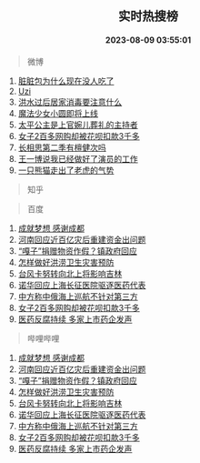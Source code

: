 <div align="center"><h2>实时热搜榜</h2><h4>2023-08-09 03:55:01</h4></div>

> 微博  

1. [脏脏包为什么现在没人吃了](https://s.weibo.com/weibo?q=%23%E8%84%8F%E8%84%8F%E5%8C%85%E4%B8%BA%E4%BB%80%E4%B9%88%E7%8E%B0%E5%9C%A8%E6%B2%A1%E4%BA%BA%E5%90%83%E4%BA%86%23&t=31&band_rank=1&Refer=top)<br />
2. [Uzi](https://s.weibo.com/weibo?q=Uzi&t=31&band_rank=2&Refer=top)<br />
3. [洪水过后居家消毒要注意什么](https://s.weibo.com/weibo?q=%23%E6%B4%AA%E6%B0%B4%E8%BF%87%E5%90%8E%E5%B1%85%E5%AE%B6%E6%B6%88%E6%AF%92%E8%A6%81%E6%B3%A8%E6%84%8F%E4%BB%80%E4%B9%88%23&t=31&band_rank=3&Refer=top)<br />
4. [魔法少女小圆即将上线](https://s.weibo.com/weibo?q=%E9%AD%94%E6%B3%95%E5%B0%91%E5%A5%B3%E5%B0%8F%E5%9C%86%E5%8D%B3%E5%B0%86%E4%B8%8A%E7%BA%BF&t=31&band_rank=4&Refer=top)<br />
5. [太平公主是上官婉儿葬礼的主持者](https://s.weibo.com/weibo?q=%23%E5%A4%AA%E5%B9%B3%E5%85%AC%E4%B8%BB%E6%98%AF%E4%B8%8A%E5%AE%98%E5%A9%89%E5%84%BF%E8%91%AC%E7%A4%BC%E7%9A%84%E4%B8%BB%E6%8C%81%E8%80%85%23&t=31&band_rank=5&Refer=top)<br />
6. [女子2百多网购却被花呗扣款3千多](https://s.weibo.com/weibo?q=%23%E5%A5%B3%E5%AD%902%E7%99%BE%E5%A4%9A%E7%BD%91%E8%B4%AD%E5%8D%B4%E8%A2%AB%E8%8A%B1%E5%91%97%E6%89%A3%E6%AC%BE3%E5%8D%83%E5%A4%9A%23&t=31&band_rank=6&Refer=top)<br />
7. [长相思第二季有檀健次吗](https://s.weibo.com/weibo?q=%23%E9%95%BF%E7%9B%B8%E6%80%9D%E7%AC%AC%E4%BA%8C%E5%AD%A3%E6%9C%89%E6%AA%80%E5%81%A5%E6%AC%A1%E5%90%97%23&t=31&band_rank=7&Refer=top)<br />
8. [王一博说我已经做好了演员的工作](https://s.weibo.com/weibo?q=%23%E7%8E%8B%E4%B8%80%E5%8D%9A%E8%AF%B4%E6%88%91%E5%B7%B2%E7%BB%8F%E5%81%9A%E5%A5%BD%E4%BA%86%E6%BC%94%E5%91%98%E7%9A%84%E5%B7%A5%E4%BD%9C%23&t=31&band_rank=8&Refer=top)<br />
9. [一只熊猫走出了老虎的气势](https://s.weibo.com/weibo?q=%23%E4%B8%80%E5%8F%AA%E7%86%8A%E7%8C%AB%E8%B5%B0%E5%87%BA%E4%BA%86%E8%80%81%E8%99%8E%E7%9A%84%E6%B0%94%E5%8A%BF%23&t=31&band_rank=9&Refer=top)<br />

> 知乎  


> 百度  

1. [成就梦想 感谢成都](https://www.baidu.com/s?wd=%E6%88%90%E5%B0%B1%E6%A2%A6%E6%83%B3+%E6%84%9F%E8%B0%A2%E6%88%90%E9%83%BD&sa=fyb_news&rsv_dl=fyb_news)<br />
2. [河南回应近百亿灾后重建资金出问题](https://www.baidu.com/s?wd=%E6%B2%B3%E5%8D%97%E5%9B%9E%E5%BA%94%E8%BF%91%E7%99%BE%E4%BA%BF%E7%81%BE%E5%90%8E%E9%87%8D%E5%BB%BA%E8%B5%84%E9%87%91%E5%87%BA%E9%97%AE%E9%A2%98&sa=fyb_news&rsv_dl=fyb_news)<br />
3. [“嘎子”捐赠物资作假？镇政府回应](https://www.baidu.com/s?wd=%E2%80%9C%E5%98%8E%E5%AD%90%E2%80%9D%E6%8D%90%E8%B5%A0%E7%89%A9%E8%B5%84%E4%BD%9C%E5%81%87%EF%BC%9F%E9%95%87%E6%94%BF%E5%BA%9C%E5%9B%9E%E5%BA%94&sa=fyb_news&rsv_dl=fyb_news)<br />
4. [怎样做好洪涝卫生灾害预防](https://www.baidu.com/s?wd=%E6%80%8E%E6%A0%B7%E5%81%9A%E5%A5%BD%E6%B4%AA%E6%B6%9D%E5%8D%AB%E7%94%9F%E7%81%BE%E5%AE%B3%E9%A2%84%E9%98%B2&sa=fyb_news&rsv_dl=fyb_news)<br />
5. [台风卡努转向北上将影响吉林](https://www.baidu.com/s?wd=%E5%8F%B0%E9%A3%8E%E5%8D%A1%E5%8A%AA%E8%BD%AC%E5%90%91%E5%8C%97%E4%B8%8A%E5%B0%86%E5%BD%B1%E5%93%8D%E5%90%89%E6%9E%97&sa=fyb_news&rsv_dl=fyb_news)<br />
6. [诺华回应上海长征医院驱逐医药代表](https://www.baidu.com/s?wd=%E8%AF%BA%E5%8D%8E%E5%9B%9E%E5%BA%94%E4%B8%8A%E6%B5%B7%E9%95%BF%E5%BE%81%E5%8C%BB%E9%99%A2%E9%A9%B1%E9%80%90%E5%8C%BB%E8%8D%AF%E4%BB%A3%E8%A1%A8&sa=fyb_news&rsv_dl=fyb_news)<br />
7. [中方称中俄海上巡航不针对第三方](https://www.baidu.com/s?wd=%E4%B8%AD%E6%96%B9%E7%A7%B0%E4%B8%AD%E4%BF%84%E6%B5%B7%E4%B8%8A%E5%B7%A1%E8%88%AA%E4%B8%8D%E9%92%88%E5%AF%B9%E7%AC%AC%E4%B8%89%E6%96%B9&sa=fyb_news&rsv_dl=fyb_news)<br />
8. [女子2百多网购却被花呗扣款3千多](https://www.baidu.com/s?wd=%E5%A5%B3%E5%AD%902%E7%99%BE%E5%A4%9A%E7%BD%91%E8%B4%AD%E5%8D%B4%E8%A2%AB%E8%8A%B1%E5%91%97%E6%89%A3%E6%AC%BE3%E5%8D%83%E5%A4%9A&sa=fyb_news&rsv_dl=fyb_news)<br />
9. [医药反腐持续 多家上市药企发声](https://www.baidu.com/s?wd=%E5%8C%BB%E8%8D%AF%E5%8F%8D%E8%85%90%E6%8C%81%E7%BB%AD+%E5%A4%9A%E5%AE%B6%E4%B8%8A%E5%B8%82%E8%8D%AF%E4%BC%81%E5%8F%91%E5%A3%B0&sa=fyb_news&rsv_dl=fyb_news)<br />

> 哔哩哔哩  

1. [成就梦想 感谢成都](https://www.baidu.com/s?wd=%E6%88%90%E5%B0%B1%E6%A2%A6%E6%83%B3+%E6%84%9F%E8%B0%A2%E6%88%90%E9%83%BD&sa=fyb_news&rsv_dl=fyb_news)<br />
2. [河南回应近百亿灾后重建资金出问题](https://www.baidu.com/s?wd=%E6%B2%B3%E5%8D%97%E5%9B%9E%E5%BA%94%E8%BF%91%E7%99%BE%E4%BA%BF%E7%81%BE%E5%90%8E%E9%87%8D%E5%BB%BA%E8%B5%84%E9%87%91%E5%87%BA%E9%97%AE%E9%A2%98&sa=fyb_news&rsv_dl=fyb_news)<br />
3. [“嘎子”捐赠物资作假？镇政府回应](https://www.baidu.com/s?wd=%E2%80%9C%E5%98%8E%E5%AD%90%E2%80%9D%E6%8D%90%E8%B5%A0%E7%89%A9%E8%B5%84%E4%BD%9C%E5%81%87%EF%BC%9F%E9%95%87%E6%94%BF%E5%BA%9C%E5%9B%9E%E5%BA%94&sa=fyb_news&rsv_dl=fyb_news)<br />
4. [怎样做好洪涝卫生灾害预防](https://www.baidu.com/s?wd=%E6%80%8E%E6%A0%B7%E5%81%9A%E5%A5%BD%E6%B4%AA%E6%B6%9D%E5%8D%AB%E7%94%9F%E7%81%BE%E5%AE%B3%E9%A2%84%E9%98%B2&sa=fyb_news&rsv_dl=fyb_news)<br />
5. [台风卡努转向北上将影响吉林](https://www.baidu.com/s?wd=%E5%8F%B0%E9%A3%8E%E5%8D%A1%E5%8A%AA%E8%BD%AC%E5%90%91%E5%8C%97%E4%B8%8A%E5%B0%86%E5%BD%B1%E5%93%8D%E5%90%89%E6%9E%97&sa=fyb_news&rsv_dl=fyb_news)<br />
6. [诺华回应上海长征医院驱逐医药代表](https://www.baidu.com/s?wd=%E8%AF%BA%E5%8D%8E%E5%9B%9E%E5%BA%94%E4%B8%8A%E6%B5%B7%E9%95%BF%E5%BE%81%E5%8C%BB%E9%99%A2%E9%A9%B1%E9%80%90%E5%8C%BB%E8%8D%AF%E4%BB%A3%E8%A1%A8&sa=fyb_news&rsv_dl=fyb_news)<br />
7. [中方称中俄海上巡航不针对第三方](https://www.baidu.com/s?wd=%E4%B8%AD%E6%96%B9%E7%A7%B0%E4%B8%AD%E4%BF%84%E6%B5%B7%E4%B8%8A%E5%B7%A1%E8%88%AA%E4%B8%8D%E9%92%88%E5%AF%B9%E7%AC%AC%E4%B8%89%E6%96%B9&sa=fyb_news&rsv_dl=fyb_news)<br />
8. [女子2百多网购却被花呗扣款3千多](https://www.baidu.com/s?wd=%E5%A5%B3%E5%AD%902%E7%99%BE%E5%A4%9A%E7%BD%91%E8%B4%AD%E5%8D%B4%E8%A2%AB%E8%8A%B1%E5%91%97%E6%89%A3%E6%AC%BE3%E5%8D%83%E5%A4%9A&sa=fyb_news&rsv_dl=fyb_news)<br />
9. [医药反腐持续 多家上市药企发声](https://www.baidu.com/s?wd=%E5%8C%BB%E8%8D%AF%E5%8F%8D%E8%85%90%E6%8C%81%E7%BB%AD+%E5%A4%9A%E5%AE%B6%E4%B8%8A%E5%B8%82%E8%8D%AF%E4%BC%81%E5%8F%91%E5%A3%B0&sa=fyb_news&rsv_dl=fyb_news)<br />
